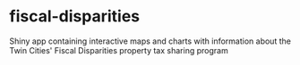 # fiscal-disparities
Shiny app containing interactive maps and charts with information about the Twin Cities' Fiscal Disparities property tax sharing program
